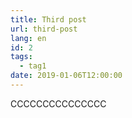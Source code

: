 ```yaml
---
title: Third post
url: third-post
lang: en
id: 2
tags:
  - tag1
date: 2019-01-06T12:00:00
---
```


CCCCCCCCCCCCCCC
